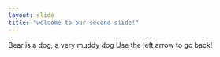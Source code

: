 ```yaml
---
layout: slide
title: "welcome to our second slide!"
---
```

Bear is a dog, a very muddy dog
Use the left arrow to go back!
